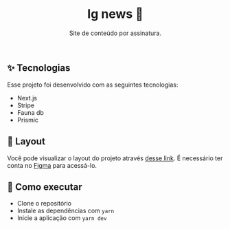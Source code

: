 <h1 align="center">
Ig news 📰
</h1>

<p align="center">
Site de conteúdo por assinatura.
</p>
<br>

## ✨ Tecnologias

Esse projeto foi desenvolvido com as seguintes tecnologias:

- Next.js
- Stripe
- Fauna db
- Prismic

## 🔖 Layout

Você pode visualizar o layout do projeto através [desse link](https://www.figma.com/file/gl0fHkQgvaUfXNjuwGtDDs/ig.news/duplicate). É necessário ter conta no [Figma](http://figma.com/) para acessá-lo.

## 🚀 Como executar

- Clone o repositório
- Instale as dependências com `yarn`
- Inicie a aplicação com `yarn dev`


